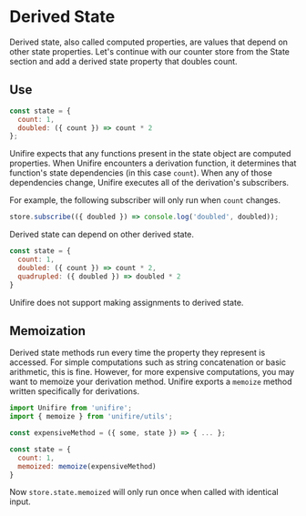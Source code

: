 # Derived State

Derived state, also called computed properties, are values that depend on other state properties. Let's continue with our counter store from the State section and add a derived state property that doubles count.

## Use

```js
const state = {
  count: 1,
  doubled: ({ count }) => count * 2
};
```

Unifire expects that any functions present in the state object are computed properties. When Unifire encounters a derivation function, it determines that function's state dependencies (in this case `count`). When any of those dependencies change, Unifire executes all of the derivation's subscribers.

For example, the following subscriber will only run when `count` changes.

```js
store.subscribe(({ doubled }) => console.log('doubled', doubled));
```

Derived state can depend on other derived state.

```js
const state = {
  count: 1,
  doubled: ({ count }) => count * 2,
  quadrupled: ({ doubled }) => doubled * 2
}
```

Unifire does not support making assignments to derived state.

## Memoization

Derived state methods run every time the property they represent is accessed. For simple computations such as string concatenation or basic arithmetic, this is fine. However, for more expensive computations, you may want to memoize your derivation method. Unifire exports a `memoize` method written specifically for derivations.

```js
import Unifire from 'unifire';
import { memoize } from 'unifire/utils';

const expensiveMethod = ({ some, state }) => { ... };

const state = {
  count: 1,
  memoized: memoize(expensiveMethod)
}
```

Now `store.state.memoized` will only run once when called with identical input.
